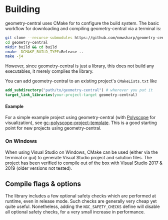 # Building

geometry-central uses CMake for to configure the build system. The basic workflow for downloading and compiling geometry-central via a terminal is:

```sh
git clone --recurse-submodules https://github.com/nmwsharp/geometry-central.git
cd geometry-central
mkdir build && cd build
cmake -DCMAKE_BUILD_TYPE=Release ..
make -j4
```

However, since geometry-central is just a library, this does not build any executables, it merely compiles the library.

You can add geometry-central to an existing project's `CMakeLists.txt` like

```cmake
add_subdirectory("path/to/geometry-central") # wherever you put it
target_link_libraries(your-project-target geometry-central)
```

#### Example

For a simple example project using geometry-central (with [Polyscope](https://polyscope.run) for visualization), see [gc-polyscope-project-template](https://github.com/nmwsharp/gc-polyscope-project-template). This is a good starting point for new projects using geometry-central.

### On Windows

When using Visual Studio on Windows, CMake can be used (either via the terminal or gui) to generate Visual Studio project and solution files. The project has been verified to compile out of the box with Visual Studio 2017 & 2019 (older versions not tested).

## Compile flags & options

The library includes a few optional safety checks which are performed at runtime, even in release mode. Such checks are generally very cheap yet quite useful. Nonetheless, adding the `NGC_SAFETY_CHECKS` define will disable all optional safety checks, for a very small increase in performance.
